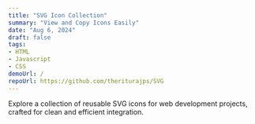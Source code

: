 ```yaml
---
title: "SVG Icon Collection"
summary: "View and Copy Icons Easily"
date: "Aug 6, 2024"
draft: false
tags:
- HTML
- Javascript
- CSS
demoUrl: /
repoUrl: https://github.com/theriturajps/SVG
---
```


Explore a collection of reusable SVG icons for web development projects, crafted for clean and efficient integration.